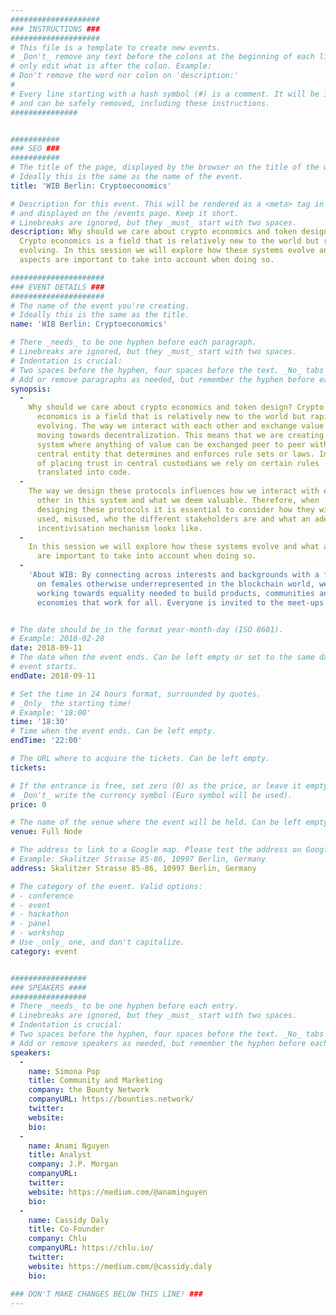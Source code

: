 ```yaml
---
####################
### INSTRUCTIONS ###
####################
# This file is a template to create new events.
# _Don't_ remove any text before the colons at the beginning of each line,
# only edit what is after the colon. Example:
# Don't remove the word nor colon on 'description:'
#
# Every line starting with a hash symbol (#) is a comment. It will be ignored
# and can be safely removed, including these instructions.
###############


###########
### SEO ###
###########
# The title of the page, displayed by the browser on the title of the window.
# Ideally this is the same as the name of the event.
title: 'WIB Berlin: Cryptoeconomics'

# Description for this event. This will be rendered as a <meta> tag in the HTML,
# and displayed on the /events page. Keep it short.
# Linebreaks are ignored, but they _must_ start with two spaces.
description: Why should we care about crypto economics and token design?
  Crypto economics is a field that is relatively new to the world but rapidly
  evolving. In this session we will explore how these systems evolve and what
  aspects are important to take into account when doing so.

#####################
### EVENT DETAILS ###
#####################
# The name of the event you're creating.
# Ideally this is the same as the title.
name: 'WIB Berlin: Cryptoeconomics'

# There _needs_ to be one hyphen before each paragraph.
# Linebreaks are ignored, but they _must_ start with two spaces.
# Indentation is crucial:
# Two spaces before the hyphen, four spaces before the text. _No_ tabs allowed.
# Add or remove paragraphs as needed, but remember the hyphen before each entry.
synopsis:
  -
    Why should we care about crypto economics and token design? Crypto
      economics is a field that is relatively new to the world but rapidly
      evolving. The way we interact with each other and exchange value is
      moving towards decentralization. This means that we are creating a
      system where anything of value can be exchanged peer to peer without a
      central entity that determines and enforces rule sets or laws. Instead
      of placing trust in central custodians we rely on certain rules
      translated into code.
  -
    The way we design these protocols influences how we interact with each
      other in this system and what we deem valuable. Therefore, when
      designing these protocols it is essential to consider how they will be
      used, misused, who the different stakeholders are and what an adequate
      incentivisation mechanism looks like.
  -
    In this session we will explore how these systems evolve and what aspects
      are important to take into account when doing so.
  -
    'About WIB: By connecting across interests and backgrounds with a focus
      on females otherwise underrepresented in the blockchain world, we are
      working towards equality needed to build products, communities and
      economies that work for all. Everyone is invited to the meet-ups!'


# The date should be in the format year-month-day (ISO 8601).
# Example: 2018-02-28
date: 2018-09-11
# The date when the event ends. Can be left empty or set to the same day the
# event starts.
endDate: 2018-09-11

# Set the time in 24 hours format, surrounded by quotes.
# _Only_ the starting time!
# Example: '18:00'
time: '18:30'
# Time when the event ends. Can be left empty.
endTime: '22:00'

# The URL where to acquire the tickets. Can be left empty.
tickets:

# If the entrance is free, set zero (0) as the price, or leave it empty.
# _Don't_ write the currency symbol (Euro symbol will be used).
price: 0

# The name of the venue where the event will be held. Can be left empty.
venue: Full Node

# The address to link to a Google map. Please test the address on Google Maps.
# Example: Skalitzer Strasse 85-86, 10997 Berlin, Germany
address: Skalitzer Strasse 85-86, 10997 Berlin, Germany

# The category of the event. Valid options:
# - conference
# - event
# - hackathon
# - panel
# - workshop
# Use _only_ one, and don't capitalize.
category: event


#################
### SPEAKERS ####
#################
# There _needs_ to be one hyphen before each entry.
# Linebreaks are ignored, but they _must_ start with two spaces.
# Indentation is crucial:
# Two spaces before the hyphen, four spaces before the text. _No_ tabs allowed.
# Add or remove speakers as needed, but remember the hyphen before each entry.
speakers:
  -
    name: Simona Pop
    title: Community and Marketing
    company: the Bounty Network
    companyURL: https://bounties.network/
    twitter:
    website:
    bio:
  -
    name: Anami Nguyen
    title: Analyst
    company: J.P. Morgan
    companyURL:
    twitter:
    website: https://medium.com/@anaminguyen
    bio:
  -
    name: Cassidy Daly
    title: Co-Founder
    company: Chlu
    companyURL: https://chlu.io/
    twitter:
    website: https://medium.com/@cassidy.daly
    bio:

### DON'T MAKE CHANGES BELOW THIS LINE! ###
---
```

<!-- ### DON'T MAKE CHANGES BELOW THIS LINE! ### -->

<Event-Content/>
